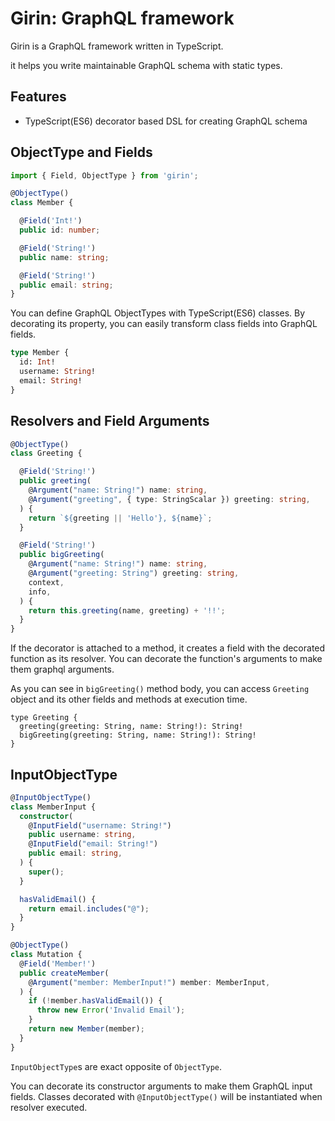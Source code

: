 # Girin: GraphQL framework

Girin is a GraphQL framework written in TypeScript.

it helps you write maintainable GraphQL schema with static types.

## Features

* TypeScript(ES6) decorator based DSL for creating GraphQL schema


## ObjectType and Fields

```typescript
import { Field, ObjectType } from 'girin';

@ObjectType()
class Member {

  @Field('Int!')
  public id: number;

  @Field('String!')
  public name: string;

  @Field('String!')
  public email: string;
}
```

You can define GraphQL ObjectTypes with TypeScript(ES6) classes.
By decorating its property, you can easily transform class fields into GraphQL fields.

```graphql
type Member {
  id: Int!
  username: String!
  email: String!
}
```

## Resolvers and Field Arguments

```typescript
@ObjectType()
class Greeting {

  @Field('String!')
  public greeting(
    @Argument("name: String!") name: string,
    @Argument("greeting", { type: StringScalar }) greeting: string,
  ) {
    return `${greeting || 'Hello'}, ${name}`;
  }

  @Field('String!')
  public bigGreeting(
    @Argument("name: String!") name: string,
    @Argument("greeting: String") greeting: string,
    context,
    info,
  ) {
    return this.greeting(name, greeting) + '!!';
  }
}

```

If the decorator is attached to a method, it creates a field with the decorated function as its resolver.
You can decorate the function's arguments to make them graphql arguments.

As you can see in `bigGreeting()` method body,
you can access `Greeting` object and its other fields and methods at execution time.


```
type Greeting {
  greeting(greeting: String, name: String!): String!
  bigGreeting(greeting: String, name: String!): String!
}
```

## InputObjectType

```ts
@InputObjectType()
class MemberInput {
  constructor(
    @InputField("username: String!")
    public username: string,
    @InputField("email: String!")
    public email: string,
  ) {
    super();
  }

  hasValidEmail() {
    return email.includes("@");
  }
}

@ObjectType()
class Mutation {
  @Field('Member!')
  public createMember(
    @Argument("member: MemberInput!") member: MemberInput,
  ) {
    if (!member.hasValidEmail()) {
      throw new Error('Invalid Email');
    }
    return new Member(member);
  }
}
```

`InputObjectType`s are exact opposite of `ObjectType`.

You can decorate its constructor arguments to make them GraphQL input fields.
Classes decorated with `@InputObjectType()` will be instantiated when resolver executed.

